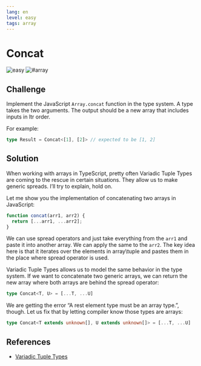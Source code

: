 ```yaml
---
lang: en
level: easy
tags: array
---
```


# Concat

![easy](https://img.shields.io/badge/-easy-7aad0c)
![#array](https://img.shields.io/badge/-%23array-999)

## Challenge

Implement the JavaScript `Array.concat` function in the type system.
A type takes the two arguments.
The output should be a new array that includes inputs in ltr order.

For example:

```ts
type Result = Concat<[1], [2]> // expected to be [1, 2]
```

## Solution

When working with arrays in TypeScript, pretty often Variadic Tuple Types are coming to the rescue in certain situations.
They allow us to make generic spreads.
I’ll try to explain, hold on.

Let me show you the implementation of concatenating two arrays in JavaScript:

```js
function concat(arr1, arr2) {
  return [...arr1, ...arr2];
}
```

We can use spread operators and just take everything from the `arr1` and paste it into another array.
We can apply the same to the `arr2`.
The key idea here is that it iterates over the elements in array\tuple and pastes them in the place where spread operator is used.

Variadic Tuple Types allows us to model the same behavior in the type system.
If we want to concatenate two generic arrays, we can return the new array where both arrays are behind the spread operator:

```ts
type Concat<T, U> = [...T, ...U]
```

We are getting the error “A rest element type must be an array type.”, though.
Let us fix that by letting compiler know those types are arrays:

```ts
type Concat<T extends unknown[], U extends unknown[]> = [...T, ...U]
```

## References

- [Variadic Tuple Types](https://www.typescriptlang.org/docs/handbook/release-notes/typescript-4-0.html#variadic-tuple-types)
